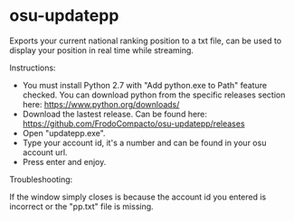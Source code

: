 # osu-updatepp
 
Exports your current national ranking position to a txt file, can be used to display your position in real time while streaming.

Instructions: 

 - You must install Python 2.7 with "Add python.exe to Path" feature checked. You can download python from the specific releases section here: https://www.python.org/downloads/
 - Download the lastest release. Can be found here: https://github.com/FrodoCompacto/osu-updatepp/releases
 - Open "updatepp.exe".
 - Type your account id, it's a number and can be found in your osu account url.
 - Press enter and enjoy.
 
Troubleshooting:

If the window simply closes is because the account id you entered is incorrect or the "pp.txt" file is missing.
